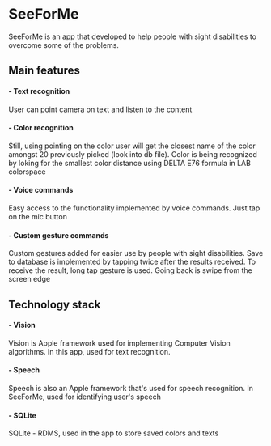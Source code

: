 # SeeForMe
SeeForMe is an app that developed to help people with sight disabilities to overcome some of the problems.

## Main features

#### - Text recognition
  User can point camera on text and listen to the content
#### - Color recognition
  Still, using pointing on the color user will get the closest name of the color amongst 20 previously picked (look into db file). Color is being recognized by loking for the smallest color distance using DELTA E76 formula in LAB colorspace
#### - Voice commands
  Easy access to the functionality implemented by voice commands. Just tap on the mic button
#### - Custom gesture commands
  Custom gestures added for easier use by people with sight disabilities. Save to database is implemented by tapping twice after the results received. To receive the result, long tap gesture is used. Going back is swipe from the screen edge
 
## Technology stack

#### - Vision 
  Vision is Apple framework used for implementing Computer Vision algorithms. In this app, used for text recognition.
 
#### - Speech
  Speech is also an Apple framework that's used for speech recognition. In SeeForMe, used for identifying user's speech
  
#### - SQLite
  SQLite - RDMS, used in the app to store saved colors and texts
